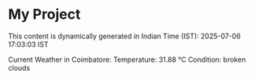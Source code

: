 # My Project

This content is dynamically generated in Indian Time (IST): 2025-07-06 17:03:03 IST


Current Weather in Coimbatore:
Temperature: 31.88 °C
Condition: broken clouds
